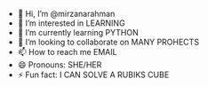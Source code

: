 - 👋 Hi, I’m @mirzanarahman
- 👀 I’m interested in LEARNING
- 🌱 I’m currently learning PYTHON
- 💞️ I’m looking to collaborate on MANY PROHECTS
- 📫 How to reach me EMAIL
- 😄 Pronouns: SHE/HER
- ⚡ Fun fact: I CAN SOLVE A RUBIKS CUBE

<!---
mirzanarahman/mirzanarahman is a ✨ special ✨ repository because its `README.md` (this file) appears on your GitHub profile.
You can click the Preview link to take a look at your changes.
--->
